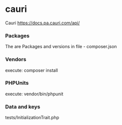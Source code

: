 # cauri

Cauri
https://docs.pa.cauri.com/api/

### Packages
The are Packages and versions in file - composer.json

### Vendors
execute: composer install

### PHPUnits
execute: vendor/bin/phpunit

### Data and keys
tests/InitializationTrait.php